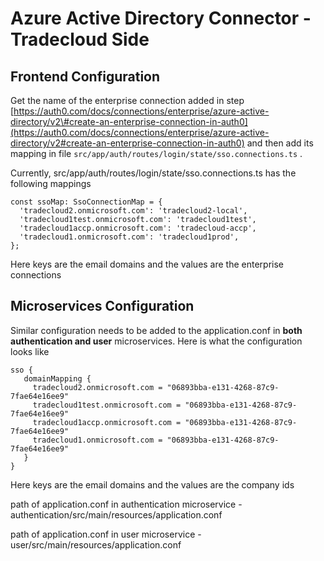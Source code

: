 # Azure Active Directory Connector - Tradecloud Side

## Frontend Configuration

Get the name of the enterprise connection added in step [https://auth0.com/docs/connections/enterprise/azure-active-directory/v2\#create-an-enterprise-connection-in-auth0](https://auth0.com/docs/connections/enterprise/azure-active-directory/v2#create-an-enterprise-connection-in-auth0) and then add its mapping in file `src/app/auth/routes/login/state/sso.connections.ts` .

Currently, src/app/auth/routes/login/state/sso.connections.ts has the following mappings

```text
const ssoMap: SsoConnectionMap = {
  'tradecloud2.onmicrosoft.com': 'tradecloud2-local',
  'tradecloud1test.onmicrosoft.com': 'tradecloud1test',
  'tradecloud1accp.onmicrosoft.com': 'tradecloud-accp',
  'tradecloud1.onmicrosoft.com': 'tradecloud1prod',
};
```

Here keys are the email domains and the values are the enterprise connections

## Microservices Configuration

Similar configuration needs to be added to the application.conf in **both** **authentication and user** microservices. Here is what the configuration looks like

```text
sso {
   domainMapping {
     tradecloud2.onmicrosoft.com = "06893bba-e131-4268-87c9-7fae64e16ee9"
     tradecloud1test.onmicrosoft.com = "06893bba-e131-4268-87c9-7fae64e16ee9"
     tradecloud1accp.onmicrosoft.com = "06893bba-e131-4268-87c9-7fae64e16ee9"
     tradecloud1.onmicrosoft.com = "06893bba-e131-4268-87c9-7fae64e16ee9"
   }
}
```

Here keys are the email domains and the values are the company ids

path of application.conf in authentication microservice - authentication/src/main/resources/application.conf 

path of application.conf in user microservice - user/src/main/resources/application.conf

